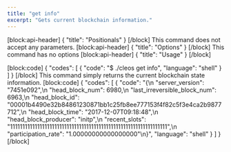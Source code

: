 ```yaml
---
title: "get info"
excerpt: "Gets current blockchain information."
---
```

[block:api-header]
{
  "title": "Positionals"
}
[/block]
This command does not accept any parameters. 
[block:api-header]
{
  "title": "Options"
}
[/block]
This command has no options
[block:api-header]
{
  "title": "Usage"
}
[/block]

[block:code]
{
  "codes": [
    {
      "code": "$ ./cleos get info",
      "language": "shell"
    }
  ]
}
[/block]
This command simply returns the current blockchain state information. 
[block:code]
{
  "codes": [
    {
      "code": "{\n  \"server_version\": \"7451e092\",\n  \"head_block_num\": 6980,\n  \"last_irreversible_block_num\": 6963,\n  \"head_block_id\": \"00001b4490e32b84861230871bb1c25fb8ee777153f4f82c5f3e4ca2b9877712\",\n  \"head_block_time\": \"2017-12-07T09:18:48\",\n  \"head_block_producer\": \"initp\",\n  \"recent_slots\": \"1111111111111111111111111111111111111111111111111111111111111111\",\n  \"participation_rate\": \"1.00000000000000000\"\n}",
      "language": "shell"
    }
  ]
}
[/block]